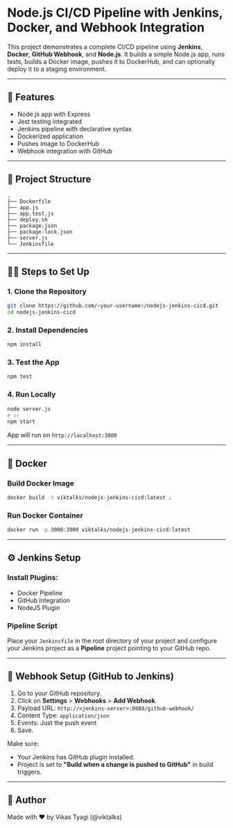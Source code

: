 # Node.js CI/CD Pipeline with Jenkins, Docker, and Webhook Integration

This project demonstrates a complete CI/CD pipeline using **Jenkins**, **Docker**, **GitHub Webhook**, and **Node.js**. It builds a simple Node.js app, runs tests, builds a Docker image, pushes it to DockerHub, and can optionally deploy it to a staging environment.

---

## 🧾 Features

- Node.js app with Express
- Jest testing integrated
- Jenkins pipeline with declarative syntax
- Dockerized application
- Pushes image to DockerHub
- Webhook integration with GitHub

---

## 📁 Project Structure

```
.
├── Dockerfile
├── app.js
├── app.test.js
├── deploy.sh
├── package.json
├── package-lock.json
├── server.js
└── Jenkinsfile
```

---

## 🧑‍💻 Steps to Set Up

### 1. Clone the Repository

```bash
git clone https://github.com/<your-username>/nodejs-jenkins-cicd.git
cd nodejs-jenkins-cicd
```

### 2. Install Dependencies

```bash
npm install
```

### 3. Test the App

```bash
npm test
```

### 4. Run Locally

```bash
node server.js
# or
npm start
```

App will run on `http://localhost:3000`

---

## 🐳 Docker

### Build Docker Image

```bash
docker build -t viktalks/nodejs-jenkins-cicd:latest .
```

### Run Docker Container

```bash
docker run -p 3000:3000 viktalks/nodejs-jenkins-cicd:latest
```

---

## ⚙️ Jenkins Setup

### Install Plugins:

- Docker Pipeline
- GitHub Integration
- NodeJS Plugin

### Pipeline Script

Place your `Jenkinsfile` in the root directory of your project and configure your Jenkins project as a **Pipeline** project pointing to your GitHub repo.

---

## 🔔 Webhook Setup (GitHub to Jenkins)

1. Go to your GitHub repository.
2. Click on **Settings** > **Webhooks** > **Add Webhook**.
3. Payload URL: `http://<jenkins-server>:8080/github-webhook/`
4. Content Type: `application/json`
5. Events: Just the push event
6. Save.

Make sure:

- Your Jenkins has GitHub plugin installed.
- Project is set to **"Build when a change is pushed to GitHub"** in build triggers.

---

## 📝 Author

Made with ❤️ by Vikas Tyagi (@viktalks)